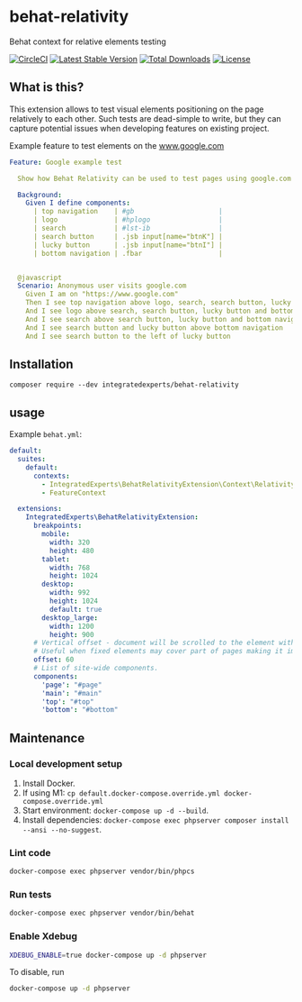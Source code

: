 # behat-relativity
Behat context for relative elements testing

[![CircleCI](https://circleci.com/gh/drevops/behat-relativity.svg?style=shield)](https://circleci.com/gh/drevops/behat-relativity)
[![Latest Stable Version](https://poser.pugx.org/drevops/behat-relativity/v/stable)](https://packagist.org/packages/drevops/behat-relativity)
[![Total Downloads](https://poser.pugx.org/drevops/behat-relativity/downloads)](https://packagist.org/packages/drevops/behat-relativity)
[![License](https://poser.pugx.org/drevops/behat-relativity/license)](https://packagist.org/packages/drevops/behat-relativity)

## What is this?
This extension allows to test visual elements positioning on the page relatively to each other. Such tests are dead-simple to write, but they can capture potential issues when developing features on existing project.

Example feature to test elements on the www.google.com
```yaml
Feature: Google example test

  Show how Behat Relativity can be used to test pages using google.com as an example.

  Background:
    Given I define components:
      | top navigation    | #gb                     |
      | logo              | #hplogo                 |
      | search            | #lst-ib                 |
      | search button     | .jsb input[name="btnK"] |
      | lucky button      | .jsb input[name="btnI"] |
      | bottom navigation | .fbar                   |


  @javascript
  Scenario: Anonymous user visits google.com
    Given I am on "https://www.google.com"
    Then I see top navigation above logo, search, search button, lucky button and bottom navigation
    And I see logo above search, search button, lucky button and bottom navigation
    And I see search above search button, lucky button and bottom navigation
    And I see search button and lucky button above bottom navigation
    And I see search button to the left of lucky button
```

## Installation
`composer require --dev integratedexperts/behat-relativity`

## usage
Example `behat.yml`:
```yaml
default:
  suites:
    default:
      contexts:
        - IntegratedExperts\BehatRelativityExtension\Context\RelativityContext
        - FeatureContext

  extensions:
    IntegratedExperts\BehatRelativityExtension:
      breakpoints:
        mobile:
          width: 320
          height: 480
        tablet:
          width: 768
          height: 1024
        desktop:
          width: 992
          height: 1024
          default: true
        desktop_large:
          width: 1200
          height: 900
      # Vertical offset - document will be scrolled to the element with this offset.
      # Useful when fixed elements may cover part of pages making it impossible to click on components.
      offset: 60
      # List of site-wide components.
      components:
        'page': "#page"
        'main': "#main"
        'top': "#top"
        'bottom': "#bottom"
```

## Maintenance

### Local development setup

1. Install Docker.
2. If using M1: `cp default.docker-compose.override.yml docker-compose.override.yml`
3. Start environment: `docker-compose up -d --build`.
4. Install dependencies: `docker-compose exec phpserver composer install --ansi --no-suggest`.

### Lint code

```bash
docker-compose exec phpserver vendor/bin/phpcs
```

### Run tests

```bash
docker-compose exec phpserver vendor/bin/behat
```

### Enable Xdebug

```bash
XDEBUG_ENABLE=true docker-compose up -d phpserver
```

To disable, run

```bash
docker-compose up -d phpserver
```
